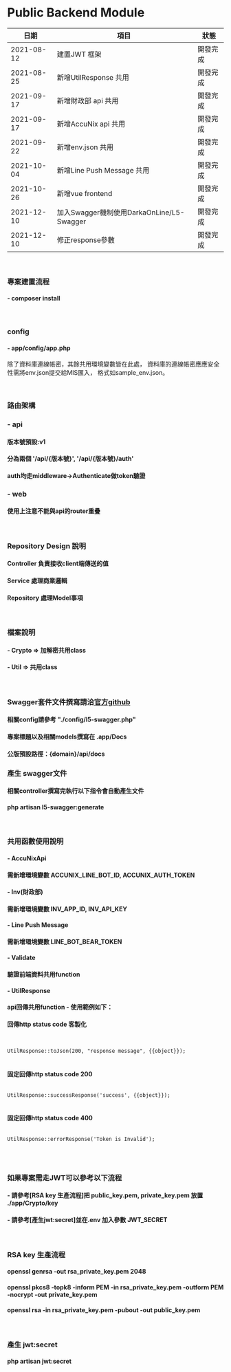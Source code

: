 # Public Backend Module
| 日期        | 項目                      | 狀態    |
| ---------- | ------------------------- | ------ |
| 2021-08-12 | 建置JWT 框架               | 開發完成 |
| 2021-08-25 | 新增UtilResponse 共用      | 開發完成 |
| 2021-09-17 | 新增財政部 api 共用         | 開發完成 |
| 2021-09-17 | 新增AccuNix api 共用       | 開發完成 |
| 2021-09-22 | 新增env.json 共用          | 開發完成 |
| 2021-10-04 | 新增Line Push Message 共用 | 開發完成 |
| 2021-10-26 | 新增vue frontend           | 開發完成 |
| 2021-12-10 | 加入Swagger機制使用DarkaOnLine/L5-Swagger             | 開發完成 |
| 2021-12-10 | 修正response參數            | 開發完成 |

<br>

### 專案建置流程
#### - composer install

<br>

### config
#### - app/config/app.php
除了資料庫連線帳密，其餘共用環境變數皆在此處，
資料庫的連線帳密應應安全性需將env.json提交給MIS匯入，
格式如sample_env.json。

<br>

### 路由架構
### - api
#### 版本號預設:v1
#### 分為兩個 '/api/{版本號}', '/api/{版本號}/auth'<br>
#### auth均走middleware->Authenticate做token驗證<br>
### - web
#### 使用上注意不能與api的router重疊

<br>

### Repository Design 說明
#### Controller 負責接收client端傳送的值
#### Service 處理商業邏輯
#### Repository 處理Model事項

<br>

### 檔案說明
#### - Crypto => 加解密共用class
#### - Util => 共用class

<br>

### Swagger套件文件撰寫請洽[官方github](https://github.com/DarkaOnLine/L5-Swagger)
#### 相關config請參考 "./config/l5-swagger.php"
#### 專案標題以及相關models撰寫在 .app/Docs
#### 公版預設路徑：{domain}/api/docs

### 產生 swagger文件
#### 相關controller撰寫完執行以下指令會自動產生文件
#### php artisan l5-swagger:generate

<br>

### 共用函數使用說明
#### - AccuNixApi
#### 需新增環境變數 ACCUNIX_LINE_BOT_ID, ACCUNIX_AUTH_TOKEN
#### - Inv(財政部)
#### 需新增環境變數 INV_APP_ID, INV_API_KEY
#### - Line Push Message
#### 需新增環境變數 LINE_BOT_BEAR_TOKEN
#### - Validate
#### 驗證前端資料共用function
#### - UtilResponse
#### api回傳共用function - 使用範例如下：
#### 回傳http status code 客製化
<pre>
<code>

UtilResponse::toJson(200, "response message", {{object}});
</code>
</pre>
#### 固定回傳http status code 200
<pre>
<code>
UtilResponse::successResponse('success', {{object}});
</code>
</pre>
#### 固定回傳http status code 400
<pre>
<code>
UtilResponse::errorResponse('Token is Invalid');
</code>
</pre>

<br>

### 如果專案需走JWT可以參考以下流程<br>
#### - 請參考[RSA key 生產流程]把 public_key.pem, private_key.pem 放置 ./app/Crypto/key<br>
#### - 請參考[產生jwt:secret]並在.env 加入參數 JWT_SECRET

<br>

### RSA key 生產流程
#### openssl genrsa -out rsa_private_key.pem 2048<br>
#### openssl pkcs8 -topk8 -inform PEM -in rsa_private_key.pem -outform PEM -nocrypt -out private_key.pem<br>
#### openssl rsa -in rsa_private_key.pem -pubout -out public_key.pem

<br>

### 產生 jwt:secret
#### php artisan jwt:secret

<br>

